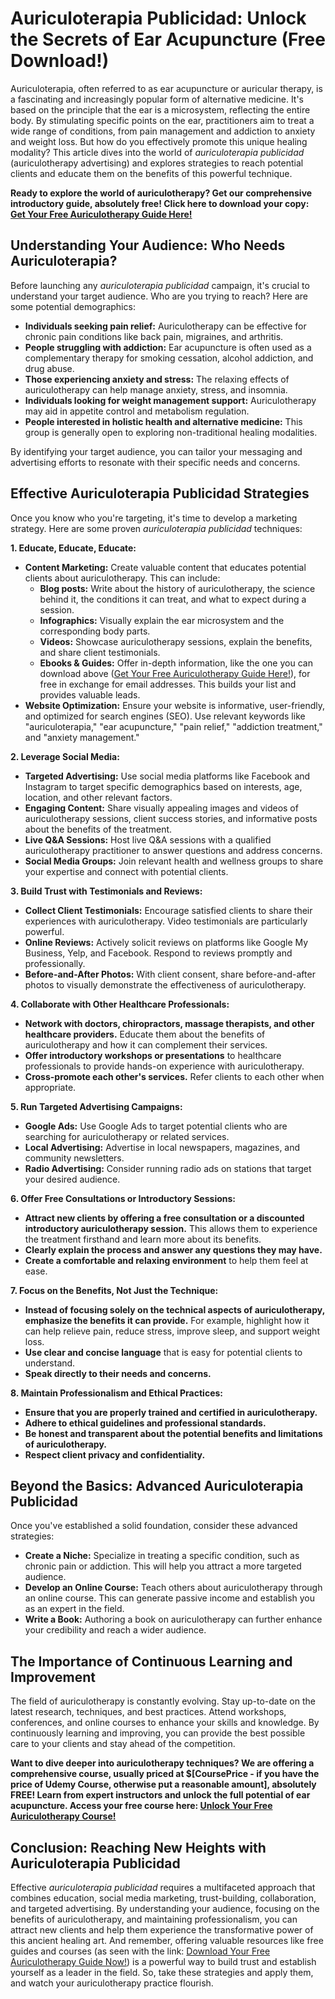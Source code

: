# Auriculoterapia Publicidad: Unlock the Secrets of Ear Acupuncture (Free Download!)

Auriculoterapia, often referred to as ear acupuncture or auricular therapy, is a fascinating and increasingly popular form of alternative medicine. It's based on the principle that the ear is a microsystem, reflecting the entire body. By stimulating specific points on the ear, practitioners aim to treat a wide range of conditions, from pain management and addiction to anxiety and weight loss.  But how do you effectively promote this unique healing modality? This article dives into the world of *auriculoterapia publicidad* (auriculotherapy advertising) and explores strategies to reach potential clients and educate them on the benefits of this powerful technique.

**Ready to explore the world of auriculotherapy? Get our comprehensive introductory guide, absolutely free!  Click here to download your copy:  [Get Your Free Auriculotherapy Guide Here!](https://udemywork.com/auriculoterapia-publicidad)**

## Understanding Your Audience: Who Needs Auriculoterapia?

Before launching any *auriculoterapia publicidad* campaign, it's crucial to understand your target audience.  Who are you trying to reach?  Here are some potential demographics:

*   **Individuals seeking pain relief:** Auriculotherapy can be effective for chronic pain conditions like back pain, migraines, and arthritis.
*   **People struggling with addiction:** Ear acupuncture is often used as a complementary therapy for smoking cessation, alcohol addiction, and drug abuse.
*   **Those experiencing anxiety and stress:**  The relaxing effects of auriculotherapy can help manage anxiety, stress, and insomnia.
*   **Individuals looking for weight management support:** Auriculotherapy may aid in appetite control and metabolism regulation.
*   **People interested in holistic health and alternative medicine:**  This group is generally open to exploring non-traditional healing modalities.

By identifying your target audience, you can tailor your messaging and advertising efforts to resonate with their specific needs and concerns.

## Effective Auriculoterapia Publicidad Strategies

Once you know who you're targeting, it's time to develop a marketing strategy. Here are some proven *auriculoterapia publicidad* techniques:

**1.  Educate, Educate, Educate:**

*   **Content Marketing:** Create valuable content that educates potential clients about auriculotherapy. This can include:
    *   **Blog posts:**  Write about the history of auriculotherapy, the science behind it, the conditions it can treat, and what to expect during a session.
    *   **Infographics:**  Visually explain the ear microsystem and the corresponding body parts.
    *   **Videos:**  Showcase auriculotherapy sessions, explain the benefits, and share client testimonials.
    *   **Ebooks & Guides:** Offer in-depth information, like the one you can download above ([Get Your Free Auriculotherapy Guide Here!](https://udemywork.com/auriculoterapia-publicidad)),  for free in exchange for email addresses.  This builds your list and provides valuable leads.
*   **Website Optimization:**  Ensure your website is informative, user-friendly, and optimized for search engines (SEO).  Use relevant keywords like "auriculoterapia," "ear acupuncture," "pain relief," "addiction treatment," and "anxiety management."

**2.  Leverage Social Media:**

*   **Targeted Advertising:**  Use social media platforms like Facebook and Instagram to target specific demographics based on interests, age, location, and other relevant factors.
*   **Engaging Content:**  Share visually appealing images and videos of auriculotherapy sessions, client success stories, and informative posts about the benefits of the treatment.
*   **Live Q&A Sessions:**  Host live Q&A sessions with a qualified auriculotherapy practitioner to answer questions and address concerns.
*   **Social Media Groups:**  Join relevant health and wellness groups to share your expertise and connect with potential clients.

**3.  Build Trust with Testimonials and Reviews:**

*   **Collect Client Testimonials:**  Encourage satisfied clients to share their experiences with auriculotherapy.  Video testimonials are particularly powerful.
*   **Online Reviews:**  Actively solicit reviews on platforms like Google My Business, Yelp, and Facebook.  Respond to reviews promptly and professionally.
*   **Before-and-After Photos:**  With client consent, share before-and-after photos to visually demonstrate the effectiveness of auriculotherapy.

**4.  Collaborate with Other Healthcare Professionals:**

*   **Network with doctors, chiropractors, massage therapists, and other healthcare providers.**  Educate them about the benefits of auriculotherapy and how it can complement their services.
*   **Offer introductory workshops or presentations** to healthcare professionals to provide hands-on experience with auriculotherapy.
*   **Cross-promote each other's services.**  Refer clients to each other when appropriate.

**5.  Run Targeted Advertising Campaigns:**

*   **Google Ads:**  Use Google Ads to target potential clients who are searching for auriculotherapy or related services.
*   **Local Advertising:**  Advertise in local newspapers, magazines, and community newsletters.
*   **Radio Advertising:**  Consider running radio ads on stations that target your desired audience.

**6.  Offer Free Consultations or Introductory Sessions:**

*   **Attract new clients by offering a free consultation or a discounted introductory auriculotherapy session.**  This allows them to experience the treatment firsthand and learn more about its benefits.
*   **Clearly explain the process and answer any questions they may have.**
*   **Create a comfortable and relaxing environment** to help them feel at ease.

**7.  Focus on the Benefits, Not Just the Technique:**

*   **Instead of focusing solely on the technical aspects of auriculotherapy, emphasize the benefits it can provide.**  For example, highlight how it can help relieve pain, reduce stress, improve sleep, and support weight loss.
*   **Use clear and concise language** that is easy for potential clients to understand.
*   **Speak directly to their needs and concerns.**

**8.  Maintain Professionalism and Ethical Practices:**

*   **Ensure that you are properly trained and certified in auriculotherapy.**
*   **Adhere to ethical guidelines and professional standards.**
*   **Be honest and transparent about the potential benefits and limitations of auriculotherapy.**
*   **Respect client privacy and confidentiality.**

##  Beyond the Basics:  Advanced Auriculoterapia Publicidad

Once you've established a solid foundation, consider these advanced strategies:

*   **Create a Niche:**  Specialize in treating a specific condition, such as chronic pain or addiction. This will help you attract a more targeted audience.
*   **Develop an Online Course:**  Teach others about auriculotherapy through an online course. This can generate passive income and establish you as an expert in the field.
*   **Write a Book:**  Authoring a book on auriculotherapy can further enhance your credibility and reach a wider audience.

## The Importance of Continuous Learning and Improvement

The field of auriculotherapy is constantly evolving. Stay up-to-date on the latest research, techniques, and best practices. Attend workshops, conferences, and online courses to enhance your skills and knowledge.  By continuously learning and improving, you can provide the best possible care to your clients and stay ahead of the competition.

**Want to dive deeper into auriculotherapy techniques? We are offering a comprehensive course, usually priced at $[CoursePrice - if you have the price of Udemy Course, otherwise put a reasonable amount], absolutely FREE! Learn from expert instructors and unlock the full potential of ear acupuncture. Access your free course here: [Unlock Your Free Auriculotherapy Course!](https://udemywork.com/auriculoterapia-publicidad)**

## Conclusion:  Reaching New Heights with Auriculoterapia Publicidad

Effective *auriculoterapia publicidad* requires a multifaceted approach that combines education, social media marketing, trust-building, collaboration, and targeted advertising. By understanding your audience, focusing on the benefits of auriculotherapy, and maintaining professionalism, you can attract new clients and help them experience the transformative power of this ancient healing art. And remember, offering valuable resources like free guides and courses (as seen with the link: [Download Your Free Auriculotherapy Guide Now!](https://udemywork.com/auriculoterapia-publicidad))  is a powerful way to build trust and establish yourself as a leader in the field. So, take these strategies and apply them, and watch your auriculotherapy practice flourish.

